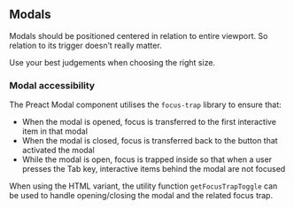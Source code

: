 ## Modals

Modals should be positioned centered in relation to entire viewport. So relation
to its trigger doesn’t really matter.

Use your best judgements when choosing the right size.

### Modal accessibility

The Preact Modal component utilises the `focus-trap` library to ensure that:

- When the modal is opened, focus is transferred to the first interactive item
  in that modal
- When the modal is closed, focus is transferred back to the button that
  activated the modal
- While the modal is open, focus is trapped inside so that when a user presses
  the Tab key, interactive items behind the modal are not focused

When using the HTML variant, the utility function `getFocusTrapToggle` can be
used to handle opening/closing the modal and the related focus trap.
